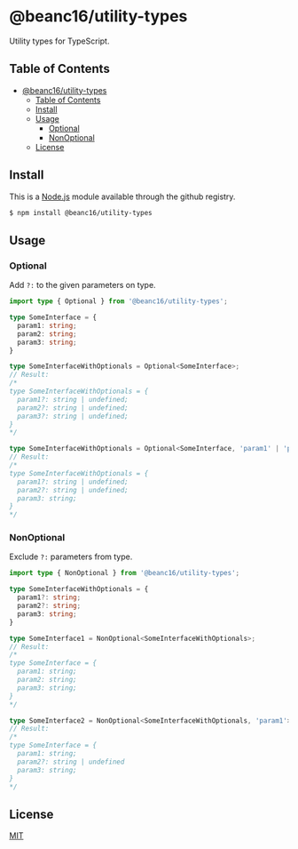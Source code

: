 # @beanc16/utility-types

Utility types for TypeScript.



## Table of Contents
- [@beanc16/utility-types](#beanc16utility-types)
  - [Table of Contents](#table-of-contents)
  - [Install](#install)
  - [Usage](#usage)
    - [Optional](#optional)
    - [NonOptional](#nonoptional)
  - [License](#license)


## Install
This is a [Node.js](https://nodejs.org/en/) module available through the github registry.

```bash
$ npm install @beanc16/utility-types
```



## Usage

### Optional
Add `?:` to the given parameters on type.
```ts
import type { Optional } from '@beanc16/utility-types';

type SomeInterface = {
  param1: string;
  param2: string;
  param3: string;
}

type SomeInterfaceWithOptionals = Optional<SomeInterface>;
// Result:
/*
type SomeInterfaceWithOptionals = {
  param1?: string | undefined;
  param2?: string | undefined;
  param3?: string | undefined;
}
*/

type SomeInterfaceWithOptionals = Optional<SomeInterface, 'param1' | 'param2'>;
// Result:
/*
type SomeInterfaceWithOptionals = {
  param1?: string | undefined;
  param2?: string | undefined;
  param3: string;
}
*/
```

### NonOptional
Exclude `?:` parameters from type.
```ts
import type { NonOptional } from '@beanc16/utility-types';

type SomeInterfaceWithOptionals = {
  param1?: string;
  param2?: string;
  param3: string;
}

type SomeInterface1 = NonOptional<SomeInterfaceWithOptionals>;
// Result:
/*
type SomeInterface = {
  param1: string;
  param2: string;
  param3: string;
}
*/

type SomeInterface2 = NonOptional<SomeInterfaceWithOptionals, 'param1'>;
// Result:
/*
type SomeInterface = {
  param1: string;
  param2?: string | undefined
  param3: string;
}
*/
```



## License
[MIT](https://choosealicense.com/licenses/mit/)
